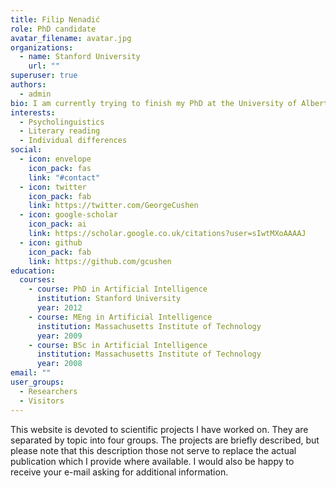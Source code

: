 ```yaml
---
title: Filip Nenadić
role: PhD candidate
avatar_filename: avatar.jpg
organizations:
  - name: Stanford University
    url: ""
superuser: true
authors:
  - admin
bio: I am currently trying to finish my PhD at the University of Alberta.
interests:
  - Psycholinguistics
  - Literary reading
  - Individual differences
social:
  - icon: envelope
    icon_pack: fas
    link: "#contact"
  - icon: twitter
    icon_pack: fab
    link: https://twitter.com/GeorgeCushen
  - icon: google-scholar
    icon_pack: ai
    link: https://scholar.google.co.uk/citations?user=sIwtMXoAAAAJ
  - icon: github
    icon_pack: fab
    link: https://github.com/gcushen
education:
  courses:
    - course: PhD in Artificial Intelligence
      institution: Stanford University
      year: 2012
    - course: MEng in Artificial Intelligence
      institution: Massachusetts Institute of Technology
      year: 2009
    - course: BSc in Artificial Intelligence
      institution: Massachusetts Institute of Technology
      year: 2008
email: ""
user_groups:
  - Researchers
  - Visitors
---
```

This website is devoted to scientific projects I have worked on. They are separated by topic into four groups. The projects are briefly described, but please note that this description those not serve to replace the actual publication which I provide where available. I would also be happy to receive your e-mail asking for additional information.